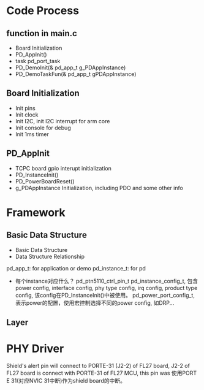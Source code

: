 # Code Process
## function in main.c
* Board Initialization
* PD_AppInit()
* task pd_port_task
* PD_DemoInit(& pd_app_t g_PDAppInstance)
* PD_DemoTaskFun(& pd_app_t gPDAppInstance)

## Board Initialization
* Init pins
* Init clock
* Init I2C, init I2C interrupt for arm core
* Init console for debug
* Init 1ms timer

## PD_AppInit
* TCPC board gpio interupt initialization
* PD_InstanceInit()
* PD_PowerBoardReset()
* g_PDAppInstance Initialization, including PDO and some other info

# Framework
## Basic Data Structure
* Basic Data Structure
* Data Structure Relationship

pd_app_t: for application or demo
pd_instance_t: for pd
* 每个instance对应什么？
pd_ptn5110_ctrl_pin_t
pd_instance_config_t, 包含power config, interface config, phy type config, irq config, product type config, 该config在PD_InstanceInit()中被使用。
pd_power_port_config_t, 表示power的配置，使用宏控制选择不同的power config, 如DRP...

## Layer

# PHY Driver

Shield's alert pin will connect to PORTE-31 (J2-2) of FL27 board, J2-2 of FL27 board is connect with PORTE-31 of FL27 MCU, this pin was 使用PORT E 31(对应NVIC 31中断)作为shield board的中断。
